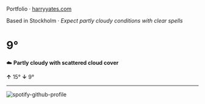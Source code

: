 Portfolio · [harryyates.com](https://harryyates.com)

<!-- WEATHER_START -->
Based in Stockholm · *Expect partly cloudy conditions with clear spells*

# 9°
☁️ **Partly cloudy with scattered cloud cover**

**↑** 15° **↓** 9°

---
<!-- WEATHER_END -->

<p align="left">
  <a>
    <img src="https://spotify-github-profile.kittinanx.com/api/view?uid=bigbello&cover_image=true&theme=natemoo-re&show_offline=true&background_color=121212&interchange=false&bar_color=53b14f&bar_color_cover=false" alt="spotify-github-profile">
  </a>
</p>